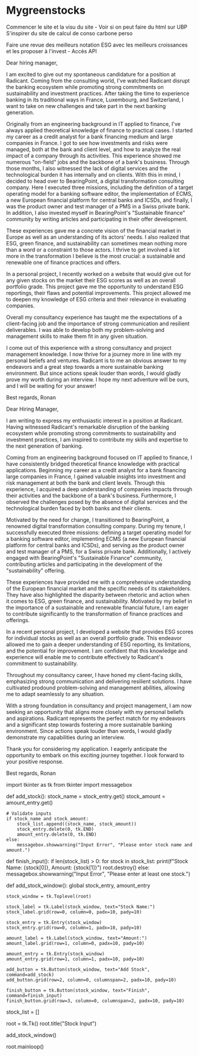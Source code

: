# Mygreenstocks


Commencer le site et la visu du site - Voir si on peut faire du html sur UBP 
S'inspirer du site de calcul de conso carbone perso 

Faire une revue des meilleurs notation ESG avec les meilleurs croissances et les proposer à l'invest - Accès API 


Dear hiring manager,

I am excited to give out my spontaneous candidature for a position at Radicant. Coming from the consulting world, I've watched Radicant disrupt the banking ecosystem while promoting strong commitments on sustainability and investment practices. After taking the time to experience banking in its traditional ways in France, Luxembourg, and Switzerland, I want to take on new challenges and take part in the next banking generation.

Originally from an engineering background in IT applied to finance, I've always applied theoretical knowledge of finance to practical cases. I started my career as a credit analyst for a bank financing medium and large companies in France. I got to see how investments and risks were managed, both at the bank and client level, and how to analyze the real impact of a company through its activities. This experience showed me numerous "on-field" jobs and the backbone of a bank's business. Through those months, I also witnessed the lack of digital services and the technological burden it has internally and on clients. With this in mind, I decided to head over to BearingPoint, a digital transformation consulting company. Here I executed three missions, including the definition of a target operating model for a banking software editor, the implementation of ECMS, a new European financial platform for central banks and ICSDs, and finally, I was the product owner and test manager of a PMS in a Swiss private bank. In addition, I also invested myself in BearingPoint's "Sustainable finance" community by writing articles and participating in their offer development.

These experiences gave me a concrete vision of the financial market in Europe as well as an understanding of its actors' needs. I also realized that ESG, green finance, and sustainability can sometimes mean nothing more than a word or a constraint to those actors. I thrive to get involved a lot more in the transformation I believe is the most crucial: a sustainable and renewable one of finance practices and offers.

In a personal project, I recently worked on a website that would give out for any given stocks on the market their ESG scores as well as an overall portfolio grade. This project gave me the opportunity to understand ESG reportings, their flaws and potential improvements. This project allowed me to deepen my knowledge of ESG criteria and their relevance in evaluating companies.

Overall my consultancy experience has taught me the expectations of a client-facing job and the importance of strong communication and resilient deliverables. I was able to develop both my problem-solving and management skills to make them fit in any given situation.

I come out of this experience with a strong consultancy and project management knowledge. I now thrive for a journey more in line with my personal beliefs and ventures. Radicant is to me an obvious answer to my endeavors and a great step towards a more sustainable banking environment. 
But since actions speak louder than words, I would gladly prove my worth during an interview. 
I hope my next adventure will be ours, and I will be waiting for your answer!

Best regards,
Ronan


Dear Hiring Manager,

I am writing to express my enthusiastic interest in a position at Radicant. Having witnessed Radicant's remarkable disruption of the banking ecosystem while promoting strong commitments to sustainability and investment practices, I am inspired to contribute my skills and expertise to the next generation of banking.

Coming from an engineering background focused on IT applied to finance, I have consistently bridged theoretical finance knowledge with practical applications. Beginning my career as a credit analyst for a bank financing large companies in France, I gained valuable insights into investment and risk management at both the bank and client levels. Through this experience, I acquired a deep understanding of companies impacts through their activities and the backbone of a bank's business. Furthermore, I observed the challenges posed by the absence of digital services and the technological burden faced by both banks and their clients.

Motivated by the need for change, I transitioned to BearingPoint, a renowned digital transformation consulting company. During my tenure, I successfully executed three missions: defining a target operating model for a banking software editor, implementing ECMS (a new European financial platform for central banks and ICSDs), and serving as the product owner and test manager of a PMS, for a Swiss private bank. Additionally, I actively engaged with BearingPoint's "Sustainable Finance" community, contributing articles and participating in the development of the "sustainability" offering.

These experiences have provided me with a comprehensive understanding of the European financial market and the specific needs of its stakeholders. They have also highlighted the disparity between rhetoric and action when it comes to ESG, green finance, and sustainability. Motivated by my belief in the importance of a sustainable and renewable financial future, I am eager to contribute significantly to the transformation of finance practices and offerings.

In a recent personal project, I developed a website that provides ESG scores for individual stocks as well as an overall portfolio grade. This endeavor allowed me to gain a deeper understanding of ESG reporting, its limitations, and the potential for improvement. I am confident that this knowledge and experience will enable me to contribute effectively to Radicant's commitment to sustainability.

Throughout my consultancy career, I have honed my client-facing skills, emphasizing strong communication and delivering resilient solutions. I have cultivated prodound problem-solving and management abilities, allowing me to adapt seamlessly to any situation.

With a strong foundation in consultancy and project management, I am now seeking an opportunity that aligns more closely with my personal beliefs and aspirations. Radicant represents the perfect match for my endeavors and a significant step towards fostering a more sustainable banking environment. 
Since actions speak louder than words, I would gladly demonstrate my capabilities during an interview.

Thank you for considering my application. I eagerly anticipate the opportunity to embark on this exciting journey together. I look forward to your positive response.

Best regards,
Ronan




import tkinter as tk
from tkinter import messagebox

def add_stock():
    stock_name = stock_entry.get()
    stock_amount = amount_entry.get()
    
    # Validate inputs
    if stock_name and stock_amount:
        stock_list.append((stock_name, stock_amount))
        stock_entry.delete(0, tk.END)
        amount_entry.delete(0, tk.END)
    else:
        messagebox.showwarning("Input Error", "Please enter stock name and amount.")

def finish_input():
    if len(stock_list) > 0:
        for stock in stock_list:
            print(f"Stock Name: {stock[0]}, Amount: {stock[1]}")
        root.destroy()
    else:
        messagebox.showwarning("Input Error", "Please enter at least one stock.")

def add_stock_window():
    global stock_entry, amount_entry

    stock_window = tk.Toplevel(root)

    stock_label = tk.Label(stock_window, text="Stock Name:")
    stock_label.grid(row=0, column=0, padx=10, pady=10)

    stock_entry = tk.Entry(stock_window)
    stock_entry.grid(row=0, column=1, padx=10, pady=10)

    amount_label = tk.Label(stock_window, text="Amount:")
    amount_label.grid(row=1, column=0, padx=10, pady=10)

    amount_entry = tk.Entry(stock_window)
    amount_entry.grid(row=1, column=1, padx=10, pady=10)

    add_button = tk.Button(stock_window, text="Add Stock", command=add_stock)
    add_button.grid(row=2, column=0, columnspan=2, padx=10, pady=10)

    finish_button = tk.Button(stock_window, text="Finish", command=finish_input)
    finish_button.grid(row=3, column=0, columnspan=2, padx=10, pady=10)

stock_list = []

root = tk.Tk()
root.title("Stock Input")

add_stock_window()

root.mainloop()
